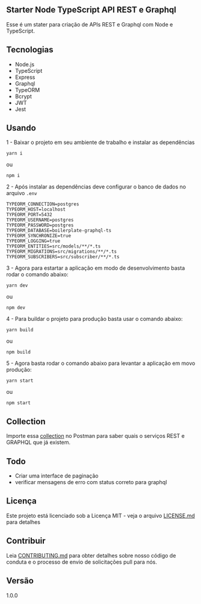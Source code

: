 ## Starter Node TypeScript API REST e Graphql

Esse é um stater para criação de APIs REST e Graphql com Node e TypeScript.

## Tecnologias

- Node.js
- TypeScript
- Express
- Graphql
- TypeORM
- Bcrypt
- JWT
- Jest

## Usando

1 - Baixar o projeto em seu ambiente de trabalho e instalar as dependências

```
yarn i
```

ou

```
npm i
```

2 - Após instalar as dependências deve configurar o banco de dados no arquivo <code>.env</code>

```
TYPEORM_CONNECTION=postgres
TYPEORM_HOST=localhost
TYPEORM_PORT=5432
TYPEORM_USERNAME=postgres
TYPEORM_PASSWORD=postgres
TYPEORM_DATABASE=boilerplate-graphql-ts
TYPEORM_SYNCHRONIZE=true
TYPEORM_LOGGING=true
TYPEORM_ENTITIES=src/models/**/*.ts
TYPEORM_MIGRATIONS=src/migrations/**/*.ts
TYPEORM_SUBSCRIBERS=src/subscriber/**/*.ts
```

3 - Agora para estartar a aplicação em modo de desenvolvimento basta rodar o comando abaixo:

```
yarn dev
```

ou

```
npm dev
```

4 - Para buildar o projeto para produção basta usar o comando abaixo:

```
yarn build
```

ou

```
npm build
```

5 - Agora basta rodar o comando abaixo para levantar a aplicação em movo produção:

```
yarn start
```

ou

```
npm start
```

## Collection

Importe essa [collection](postman_collection.json) no Postman para saber quais o serviços REST e GRAPHQL que já existem.

## Todo

- Criar uma interface de paginação
- verificar mensagens de erro com status correto para graphql

## Licença

Este projeto está licenciado sob a Licença MIT - veja o arquivo [LICENSE.md](LICENSE.md) para detalhes

## Contribuir

Leia [CONTRIBUTING.md](CONTRIBUTING.md) para obter detalhes sobre nosso código de conduta e o processo de envio de solicitações pull para nós.

## Versão

1.0.0
